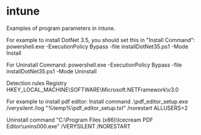 # intune


Examples of program parameters in intune. 

For example to install DotNet 3.5, you should set this in "Install Command":
powershell.exe -ExecutionPolicy Bypass -file installDotNet35.ps1 -Mode Install

For Uninstall Command:
powershell.exe -ExecutionPolicy Bypass -file installDotNet35.ps1 -Mode Uninstall

Detection rules
Registry HKEY_LOCAL_MACHINE\SOFTWARE\Microsoft\.NETFramework\v3.0



For example to install pdf editor:
Install command
.\pdf_editor_setup.exe /verysilent /log "%temp%\pdf_editor_setup.txt" /norestart ALLUSERS=2

Uninstall command
"C:\Program Files (x86)\Icecream PDF Editor\unins000.exe" /VERYSILENT /NORESTART
